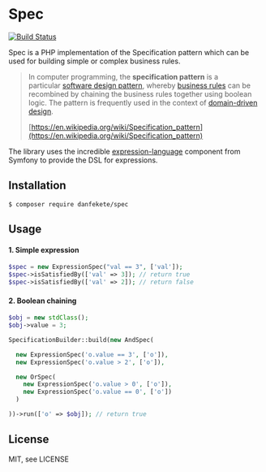 # Spec

[![Build Status](https://travis-ci.org/danfekete/Spec.svg?branch=master)](https://travis-ci.org/danfekete/Spec)

Spec is a PHP implementation of the Specification pattern which can be used for building simple or complex business rules.

> In computer programming, the **specification pattern** is a particular [software design pattern](https://en.wikipedia.org/wiki/Software_design_pattern), whereby [business rules](https://en.wikipedia.org/wiki/Business_rules) can be recombined by chaining the business rules together using boolean logic. The pattern is frequently used in the context of [domain-driven design](https://en.wikipedia.org/wiki/Domain-driven_design).
>
> [https://en.wikipedia.org/wiki/Specification_pattern](https://en.wikipedia.org/wiki/Specification_pattern)

The library uses the incredible [expression-language](https://packagist.org/packages/symfony/expression-language) component from Symfony to provide the DSL for expressions.

## Installation

`$ composer require danfekete/spec `

## Usage

#### 1. Simple expression

```php
$spec = new ExpressionSpec("val == 3", ['val']);
$spec->isSatisfiedBy(['val' => 3]); // return true
$spec->isSatisfiedBy(['val' => 2]); // return false
```

#### 2. Boolean chaining

```php
$obj = new stdClass();
$obj->value = 3;

SpecificationBuilder::build(new AndSpec(

  new ExpressionSpec('o.value == 3', ['o']),
  new ExpressionSpec('o.value > 2', ['o']),

  new OrSpec(
    new ExpressionSpec('o.value > 0', ['o']),
    new ExpressionSpec('o.value == 0', ['o'])
  )

))->run(['o' => $obj]); // return true
```



## License

MIT, see LICENSE